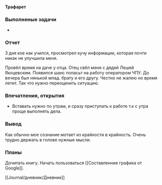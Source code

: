 #### Трафарет

### Выполненые задачи
-

### Отчет

3 дня кое как учился, просмотрел кучу информации, которая почти никак не улучшила меня.

Провёл время на даче у отца. Отец свёл меня с дядей Лешей Якоцевским. Появился шанс попасьт на работу оператором ЧПУ. До вечера был нянькой млад. брату и его другу. Честно не жалею но время летит. Так что нужно переоценить ситуацию.

### Впечатления, открытия

- Вставать нужно по утрам, и сразу приступать к работе т.к с утра проще выполнять дела.

### Вывод

Как обычно мое сознание мотает из крайности в крайность. Очень трудно держать в голове нужные мысли. 

### Планы

Дочитать книгу. Начать пользоваться [[Составленние графика от Google]]. 



[[Journal/дневник/Дневник]]